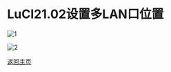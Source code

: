 # LuCI21.02设置多LAN口位置      


![1](https://user-images.githubusercontent.com/73426989/154074719-79fa88e4-8de3-4c44-b2be-515b526288a3.png)

![2](https://user-images.githubusercontent.com/73426989/154074743-a99c1959-107d-4b1b-9ba2-299b0dde6dbb.png)


[返回主页](https://boduoyejieyi666.github.io/whonolikeboduoyejieyi/)              



